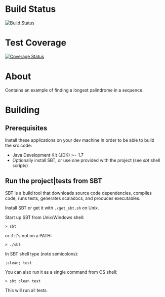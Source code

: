 # Build Status

[![Build Status](https://travis-ci.org/izmailoff/longest-palindrome.png?branch=master)](https://travis-ci.org/izmailoff/longest-palindrome)

# Test Coverage
[![Coverage Status](https://coveralls.io/repos/izmailoff/longest-palindrome/badge.svg?branch=master)](https://coveralls.io/r/izmailoff/longest-palindrome?branch=master)
	
# About
Contains an example of finding a longest palindrome in a sequence.

# Building

## Prerequisites
Install these applications on your dev machine in order to be able to build the src code:

 * Java Development Kit (JDK) >= 1.7
 * Optionally install SBT, or use one provided with the project (see *sbt* shell scripts)

## Run the project|tests from SBT
SBT is a build tool that downloads source code dependencies, compiles code, runs tests,
generates scaladocs, and produces executables.

Install SBT or get it with `./get_sbt.sh` on Unix.

Start up SBT from Unix/Windows shell:

    > sbt

or if it's not on a PATH:

    > ./sbt

In SBT shell type (note semicolons):

    ;clean; test

You can also run it as a single command from OS shell:

    > sbt clean test

This will run all tests.
 
